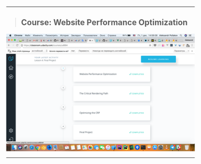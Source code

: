 --------------------

>## Course: Website Performance Optimization
![Task_9](/img/Course_9.1.png)

--------------------
